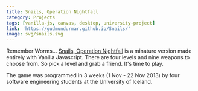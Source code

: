 ```yaml
---
title: Snails, Operation Nightfall
category: Projects
tags: [vanilla-js, canvas, desktop, university-project]
link: 'https://gudmundurmar.github.io/Snails/'
image: svg/snails.svg
---
```


Remember Worms... [Snails, Operation Nightfall](https://gudmundurmar.github.io/Snails/) is a minature version made entirely with Vanilla Javascript. There are four levels and nine weapons to choose from. So pick a level and grab a friend. It's time to play.

The game was programmed in 3 weeks (1 Nov - 22 Nov 2013) by four software engineering students at the University of Iceland.